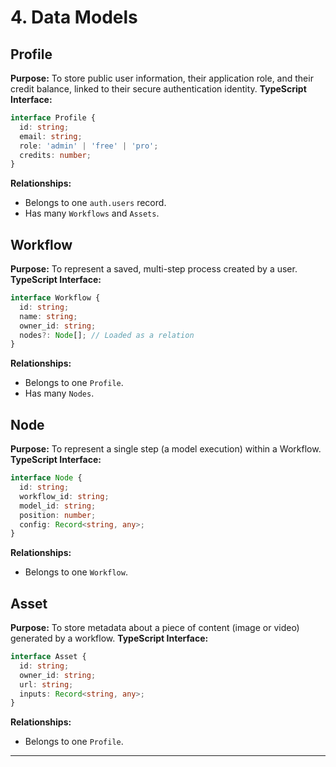 # 4\. Data Models

## Profile

**Purpose:** To store public user information, their application role, and their credit balance, linked to their secure authentication identity.
**TypeScript Interface:**

```typescript
interface Profile {
  id: string;
  email: string;
  role: 'admin' | 'free' | 'pro';
  credits: number;
}
```

**Relationships:**

  * Belongs to one `auth.users` record.
  * Has many `Workflows` and `Assets`.

## Workflow

**Purpose:** To represent a saved, multi-step process created by a user.
**TypeScript Interface:**

```typescript
interface Workflow {
  id: string;
  name: string;
  owner_id: string;
  nodes?: Node[]; // Loaded as a relation
}
```

**Relationships:**

  * Belongs to one `Profile`.
  * Has many `Nodes`.

## Node

**Purpose:** To represent a single step (a model execution) within a Workflow.
**TypeScript Interface:**

```typescript
interface Node {
  id: string;
  workflow_id: string;
  model_id: string;
  position: number;
  config: Record<string, any>;
}
```

**Relationships:**

  * Belongs to one `Workflow`.

## Asset

**Purpose:** To store metadata about a piece of content (image or video) generated by a workflow.
**TypeScript Interface:**

```typescript
interface Asset {
  id: string;
  owner_id: string;
  url: string;
  inputs: Record<string, any>;
}
```

**Relationships:**

  * Belongs to one `Profile`.

-----
